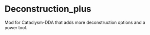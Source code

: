# Deconstruction_plus
Mod for Cataclysm-DDA that adds more deconstruction options and a power tool.
